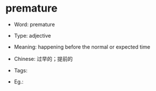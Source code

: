 # premature

- Word: premature

- Type: adjective
- Meaning: happening before the normal or expected time
- Chinese: 过早的；提前的
- Tags: 
- Eg.: 

